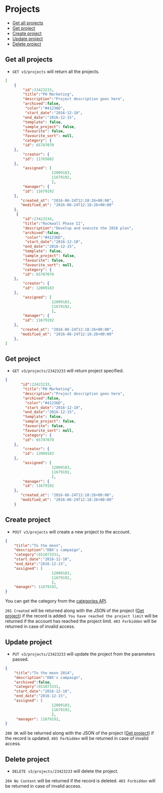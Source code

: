 Projects
====================

* [Get all projects](#get-all-projects)
* [Get project](#get-project)
* [Create project](#create-project)
* [Update project](#update-project)
* [Delete project](#delete-project)


Get all projects
----------------

* `GET v3/projects` will return all the projects.

```json
[
    {
        "id":23423233,
        "title":"PH Marketing",
        "description":"Project description goes here",
        "archived":false,
         "color":"#41236D",
         "start_date":"2016-12-10",
        "end_date":"2016-12-15",
        "template": false,
        "sample_project": false,
        "favourite": false,
        "favourite_sort": null,
        "category": {
        "id": 65707070
    },
        "creator": {
        "id": 11765082
    },
        "assigned": [
                     12009183,
                     11679192,
                     ],
        "manager": {
        "id": 11679192
    },
       "created_at": "2016-06-24T12:18:26+00:00",
       "modified_at": "2016-06-24T12:18:26+00:00"
    },
     {
        "id":23423234,
        "title":"Rockwall Phase II",
        "description":"Develop and execute the 2016 plan",
        "archived":false,
         "color":"#41236D",
         "start_date":"2016-12-10",
        "end_date":"2016-12-15",
        "template": false,
        "sample_project": false,
        "favourite": false,
        "favourite_sort": null,
        "category": {
        "id": 65707070
    },
        "creator": {
        "id": 12009183
    },
        "assigned": [
                     12009183,
                     11679192,
                     ],
        "manager": {
        "id": 11679192
    },
       "created_at": "2016-06-24T12:18:26+00:00",
       "modified_at": "2016-06-24T12:18:26+00:00"
    },
]
```

Get project
----------------

* `GET v3/projects/23423233` will return project specified.

```json
{
       "id":23423233,
        "title":"PH Marketing",
        "description":"Project description goes here",
        "archived":false,
         "color":"#41236D",
         "start_date":"2016-12-10",
        "end_date":"2016-12-15",
        "template": false,
        "sample_project": false,
        "favourite": false,
        "favourite_sort": null,
        "category": {
        "id": 65707070
    },
        "creator": {
        "id": 12009183
    },
        "assigned": [
                     12009183,
                     11679192,
                     ],
        "manager": {
        "id": 11679192
    },
       "created_at": "2016-06-24T12:18:26+00:00",
       "modified_at": "2016-06-24T12:18:26+00:00"
    }
```
Create project
----------------

* `POST v3/projects` will create a new project to the account.

```json
{
	"title":"To the moon",
	"description":"DBX's campaign",
	"category":651073331,
	"start_date":"2016-12-10",
	"end_date":"2016-12-15",
    "assigned": [
                     12009183,
                     11679192,
                     ],
    "manager": 11679192,
}
```

You can get the category from the [categories API](https://github.com/sdplabs/proofhub-api/blob/master/sections/categories.md).

`201 Created` will be returned along with the JSON of the project ([Get project](#get-project)) if the record is added. `You have reached the project limit` will be returned if the account has reached the project limit. `403 Forbidden` will be returned in case of invalid access.


Update project
----------------

* `PUT v3/projects/23423233` will update the project from the parameters passed.

```json
{
	"title":"To the moon 2014",
	"description":"DBX's campaign",
    "archived":false,
	"category":651073331,
	"start_date":"2016-12-10",
	"end_date":"2016-12-15",
    "assigned": [
                     12009183,
                     11679192,
                     ],
     "manager": 11679192,
}
```
`200 OK` will be returned along with the JSON of the project ([Get project](#get-project)) if the record is updated. `403 Forbidden` will be returned in case of invalid access.


Delete project
----------------

* `DELETE v3/projects/23423233` will delete the project.

`204 No Content` will be returned if the record is deleted. `403 Forbidden` will be returned in case of invalid access.




